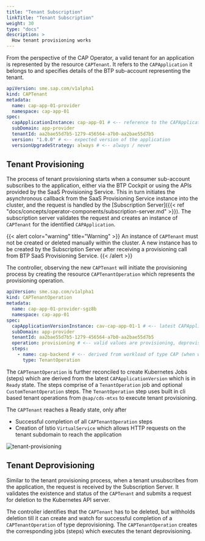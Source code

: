 ```yaml
---
title: "Tenant Subscription"
linkTitle: "Tenant Subscription"
weight: 30
type: "docs"
description: >
  How tenant provisioning works
---
```


From the perspective of the CAP Operator, a valid tenant for an application is represented by the resource `CAPTenant`. It refers to the `CAPApplication` it belongs to and specifies details of the BTP sub-account representing the tenant.

```yaml
apiVersion: sme.sap.com/v1alpha1
kind: CAPTenant
metadata:
  name: cap-app-01-provider
  namespace: cap-app-01
spec:
  capApplicationInstance: cap-app-01 # <-- reference to the CAPApplication
  subDomain: app-provider
  tenantId: aa2bae55d7b5-1279-456564-a7b0-aa2bae55d7b5
  version: "1.0.0" # <-- expected version of the application
  versionUpgradeStrategy: always # <-- always / never
```

## Tenant Provisioning

The process of tenant provisioning starts when a consumer sub-account subscribes to the application, either via the BTP Cockpit or using the APIs provided by the SaaS Provisioning Service. This in turn initiates the asynchronous callback from the SaaS Provisioning Service instance into the cluster, and the request is handled by the [Subscription Server]({{< ref "docs/concepts/operator-components/subscription-server.md" >}}). The subscription server validates the request and creates an instance of `CAPTenant` for the identified `CAPApplication`.

{{< alert color="warning" title="Warning" >}}
An instance of `CAPTenant` must not be created or deleted manually within the cluster. A new instance has to be created by the Subscription Server after receiving a provisioning call from BTP SaaS Provisioning Service.
{{< /alert >}}

The controller, observing the new `CAPTenant` will initiate the provisioning process by creating the resource `CAPTenantOperation` which represents the provisioning operation.

```yaml
apiVersion: sme.sap.com/v1alpha1
kind: CAPTenantOperation
metadata:
  name: cap-app-01-provider-sgz8b
  namespace: cap-app-01
spec:
  capApplicationVersionInstance: cav-cap-app-01-1 # <-- latest CAPApplicationVersion in Ready state
  subDomain: app-provider
  tenantId: aa2bae55d7b5-1279-456564-a7b0-aa2bae55d7b5
  operation: provisioning # <-- valid values are provisioning, deprovisioning and upgrade
  steps:
    - name: cap-backend # <-- derived from workload of type CAP (when workload of type TenantOperation is not specified)
      type: TenantOperation
```

The `CAPTenantOperation` is further reconciled to create Kubernetes Jobs (steps) which are derived from the latest `CAPApplicationVersion` which is in `Ready` state. The steps comprise of a `TenantOperation` job and optional `CustomTenantOperation` steps. The `TenantOperation` step uses built in cli based tenant operations from `@sap/cds-mtxs` to execute tenant provisioning.

The `CAPTenant` reaches a Ready state, only after

- Successful completion of all `CAPTenantOperation` steps
- Creation of Istio `VirtualService` which allows HTTP requests on the tenant subdomain to reach the application

![tenant-provisioning](/img/activity-tenantprovisioning.png)

## Tenant Deprovisioning

Similar to the tenant provisioning process, when a tenant unsubscribes from the application, the request is received by the Subscription Server. It validates the existence and status of the `CAPTenant` and submits a request for deletion to the Kubernetes API server.

The controller identifies that the `CAPTenant` has to be deleted, but withholds deletion till it can create and watch for successful completion of a `CAPTenantOperation` of type deprovisioning. The `CAPTenantOperation` creates the corresponding jobs (steps) which executes the tenant deprovisioning.
